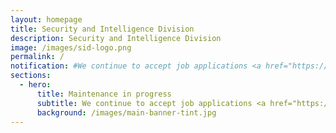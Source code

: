 ```yaml
---
layout: homepage
title: Security and Intelligence Division
description: Security and Intelligence Division
image: /images/sid-logo.png
permalink: /
notification: #We continue to accept job applications <a href="https://go.gov.sg/candidateapplicationform" target="_blank">here</a>.
sections:
  - hero:
      title: Maintenance in progress
      subtitle: We continue to accept job applications <a href="https://go.gov.sg/candidateapplicationform" target="_blank">here</a>.<br> Thank you for your understanding and patience. <br>
      background: /images/main-banner-tint.jpg
---
```

